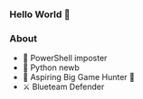 ### Hello World 👋

<!--
**gunjin1/gunjin1** is a ✨ _special_ ✨ repository because its `README.md` (this file) appears on your GitHub profile.

Here are some ideas to get you started: -->
### About
- 📘 PowerShell imposter
- 📓 Python newb
- 🐼 Aspiring Big Game Hunter 🐻
- ⚔️ Blueteam Defender


